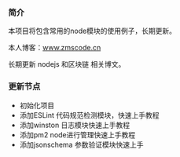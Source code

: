 ### 简介
本项目将包含常用的node模块的使用例子，长期更新。
 
本人博客：www.zmscode.cn

长期更新 nodejs 和区块链 相关博文。

### 更新节点
- 初始化项目
- 添加ESLint 代码规范检测模块，快速上手教程
- 添加winston 日志模块快速上手教程
- 添加pm2 node进行管理快速上手教程
- 添加jsonschema 参数验证模块快速上手
